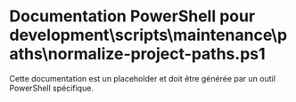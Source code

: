 # Documentation PowerShell pour development\scripts\maintenance\paths\normalize-project-paths.ps1

Cette documentation est un placeholder et doit être générée par un outil PowerShell spécifique.
